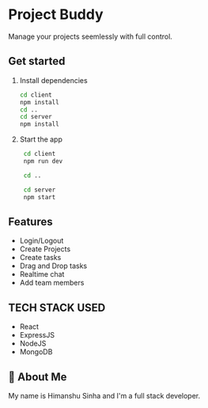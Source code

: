 # Project Buddy

Manage your projects seemlessly with full control.

## Get started

1. Install dependencies

   ```bash
   cd client
   npm install
   cd ..
   cd server
   npm install
   ```

2. Start the app

   ```bash
    cd client
    npm run dev

    cd ..

    cd server
    npm start
   ```

## Features

- Login/Logout
- Create Projects
- Create tasks
- Drag and Drop tasks
- Realtime chat
- Add team members

## TECH STACK USED

- React
- ExpressJS
- NodeJS
- MongoDB

## 🚀 About Me

My name is Himanshu Sinha and I'm a full stack developer.
